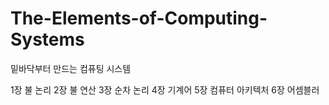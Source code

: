 # The-Elements-of-Computing-Systems
밑바닥부터 만드는 컴퓨팅 시스템

1장 불 논리
2장 불 연산
3장 순차 논리
4장 기계어
5장 컴퓨터 아키텍처
6장 어셈블러
